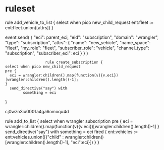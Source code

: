 # ruleset

  rule add_vehicle_to_list {
    select when pico new_child_request 
      ent:fleet := ent:fleet.union([attrs])
  }

  event:send(
          { "eci": parent_eci, "eid": "subscription",
            "domain": "wrangler", "type": "subscription",
            "attrs": { "name": "new_vehicle",
                      "name_space": "fleet",
                      "my_role": "fleet",
                      "subscriber_role": "vehicle",
                      "channel_type": "subscription",
                      "subscriber_eci": eci } } )

                      rule create_subscription {
    select when pico new_child_request
    pre {
      eci = wrangler:children().map(function(v){v.eci})[wrangler:children().length()-1];
    }
      send_directive("say") with
            something = eci
  }

  cj0wzn3iu0001a4ga6omoqu4d


  rule add_to_list {
    select when wrangler subscription 
      pre {
        eci = wrangler:children().map(function(v){v.eci})[wrangler:children().length()-1]
      }
      send_directive("say") with
        something = eci
      fired {
        ent:vehicles := ent:vehicles.union([{"child" : wrangler:children()[wrangler:children().length()-1], "eci":eci}])
      }
  } 